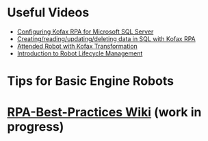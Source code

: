 # Useful Videos
* [Configuring Kofax RPA for Microsoft SQL Server](https://kofax.app.bigtincan.com/pfiles/KkoeJP7wRa4bVZqMlg26tKhwTvcAfLcGg12YNx0OjGAzmp3yXW)
* [Creating/reading/updating/deleting data in SQL with Kofax RPA](https://kofax.app.bigtincan.com/pfiles/zj9eyoR347XnA2DLMEqptohWTdsPClhVglZ560dmbOPkQVNqGa)
* [Attended Robot with Kofax Transformation](https://kofax.app.bigtincan.com/pfiles/jdrRlDXkZ6Jn59w1OgoYt0heTqslCxhQBpoqN4WPzaYx72AQyG) 
* [Introduction to Robot Lifecycle Management](https://kofax.app.bigtincan.com/pfiles/3pKyn45JXwNMZLDVoBwatbheTNsqC1C0gjAzkQ2mr690aYRevP)
# Tips for Basic Engine Robots

# [RPA-Best-Practices Wiki](https://github.com/KofaxRPA/RPA-Best-Practices/wiki) (work in progress)
